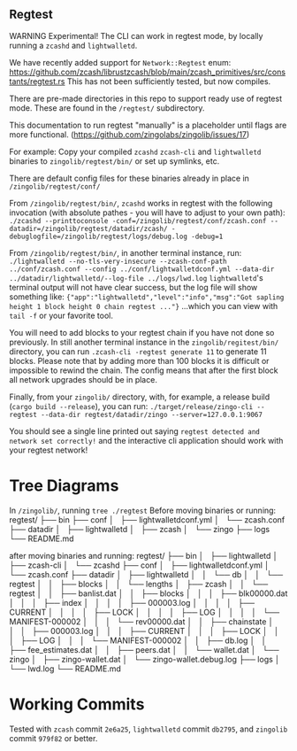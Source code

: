 ## Regtest
WARNING Experimental!
The CLI can work in regtest mode, by locally running a `zcashd` and `lightwalletd`.

We have recently added support for `Network::Regtest` enum: https://github.com/zcash/librustzcash/blob/main/zcash_primitives/src/constants/regtest.rs
This has not been sufficiently tested, but now compiles.

There are pre-made directories in this repo to support ready use of regtest mode. These are found in the `/regtest/` subdirectory.

This documentation to run regtest "manually" is a placeholder until flags are more functional. (https://github.com/zingolabs/zingolib/issues/17)

For example:
Copy your compiled `zcashd` `zcash-cli` and `lightwalletd` binaries to `zingolib/regtest/bin/` or set up symlinks, etc.

There are default config files for these binaries already in place in `/zingolib/regtest/conf/`

From `/zingolib/regtest/bin/`, `zcashd` works in regtest with the following invocation (with absolute pathes - you will have to adjust to your own path):
`./zcashd --printtoconsole -conf=/zingolib/regtest/conf/zcash.conf --datadir=/zingolib/regtest/datadir/zcash/ -debuglogfile=/zingolib/regtest/logs/debug.log -debug=1`

From `/zingolib/regtest/bin/`, in another terminal instance, run:
`./lightwalletd --no-tls-very-insecure --zcash-conf-path ../conf/zcash.conf --config ../conf/lightwalletdconf.yml --data-dir ../datadir/lightwalletd/--log-file ../logs/lwd.log`
`lightwalletd`'s terminal output will not have clear success, but the log file will show something like:
`{"app":"lightwalletd","level":"info","msg":"Got sapling height 1 block height 0 chain regtest ..."}`
...which you can view with `tail -f` or your favorite tool.

You will need to add blocks to your regtest chain if you have not done so previously.
In still another terminal instance in the `zingolib/regitest/bin/` directory, you can run `.zcash-cli -regtest generate 11` to generate 11 blocks.
Please note that by adding more than 100 blocks it is difficult or impossible to rewind the chain. The config means that after the first block all network upgrades should be in place.

Finally, from your `zingolib/` directory, with, for example, a release build (`cargo build --release`), you can run:
`./target/release/zingo-cli --regtest --data-dir regtest/datadir/zingo --server=127.0.0.1:9067`

You should see a single line printed out saying `regtest detected and network set correctly!` and the interactive cli application should work with your regtest network!

# Tree Diagrams

In `/zingolib/`, running `tree ./regtest`
Before moving binaries or running:
regtest/
├── bin
├── conf
│   ├── lightwalletdconf.yml
│   └── zcash.conf
├── datadir
│   ├── lightwalletd
│   ├── zcash
│   └── zingo
├── logs
└── README.md

after moving binaries and running:
regtest/
├── bin
│   ├── lightwalletd
│   ├── zcash-cli
│   └── zcashd
├── conf
│   ├── lightwalletdconf.yml
│   └── zcash.conf
├── datadir
│   ├── lightwalletd
│   │   └── db
│   │       └── regtest
│   │           ├── blocks
│   │           └── lengths
│   ├── zcash
│   │   └── regtest
│   │       ├── banlist.dat
│   │       ├── blocks
│   │       │   ├── blk00000.dat
│   │       │   ├── index
│   │       │   │   ├── 000003.log
│   │       │   │   ├── CURRENT
│   │       │   │   ├── LOCK
│   │       │   │   ├── LOG
│   │       │   │   └── MANIFEST-000002
│   │       │   └── rev00000.dat
│   │       ├── chainstate
│   │       │   ├── 000003.log
│   │       │   ├── CURRENT
│   │       │   ├── LOCK
│   │       │   ├── LOG
│   │       │   └── MANIFEST-000002
│   │       ├── db.log
│   │       ├── fee_estimates.dat
│   │       ├── peers.dat
│   │       └── wallet.dat
│   └── zingo
│       ├── zingo-wallet.dat
│       └── zingo-wallet.debug.log
├── logs
│   └── lwd.log
└── README.md

# Working Commits
Tested with `zcash` commit `2e6a25`, `lightwalletd` commit `db2795`, and `zingolib` commit `979f82` or better.

